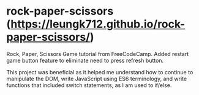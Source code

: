 # rock-paper-scissors (https://leungk712.github.io/rock-paper-scissors/)

Rock, Paper, Scissors Game tutorial from FreeCodeCamp. Added restart game button feature to eliminate need 
to press refresh button. 

This project was beneficial as it helped me understand how to continue to manipulate the DOM, write JavaScript using ES6 
terminology, and write functions that included switch statements, as I am used to if/else. 
